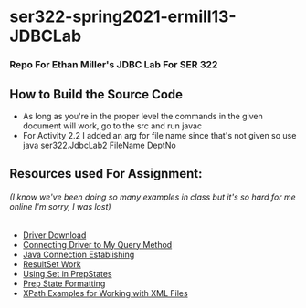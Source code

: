 # ser322-spring2021-ermill13-JDBCLab
### Repo For Ethan Miller's JDBC Lab For SER 322

## How to Build the Source Code
- As long as you're in the proper level the commands in the given document will work, go to the src and run javac
- For Activity 2.2 I added an arg for file name since that's not given so use java ser322.JdbcLab2 FileName DeptNo

## Resources used For Assignment:
###### (I know we've been doing so many examples in class but it's so hard for me online I'm sorry, I was lost)
- [Driver Download](https://dev.mysql.com/downloads/connector/j/)
- [Connecting Driver to My Query Method](https://stackoverflow.com/questions/15039265/what-exactly-does-this-do-class-fornamecom-mysql-jdbc-driver-newinstance/15039333)
- [Java Connection Establishing](https://docs.oracle.com/javase/tutorial/jdbc/basics/connecting.html)
- [ResultSet Work](http://tutorials.jenkov.com/jdbc/resultset.html#:~:text=To%20iterate%20the%20ResultSet%20you,and%20you%20can%20no%20longer.)
- [Using Set in PrepStates](https://www.infoworld.com/article/2077706/named-parameters-for-preparedstatement.html)
- [Prep State Formatting](https://docs.oracle.com/javase/7/docs/api/java/sql/PreparedStatement.html)
- [XPath Examples for Working with XML Files](https://howtodoinjava.com/java/xml/java-xpath-expression-examples/)